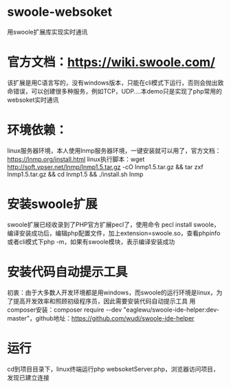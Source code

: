 # swoole-websoket
用swoole扩展库实现实时通讯
# 官方文档：https://wiki.swoole.com/

该扩展是用C语言写的，没有windows版本，只能在cli模式下运行，否则会抛出致命错误，可以创建很多种服务，例如TCP，UDP....本demo只是实现了php常用的websoket实时通讯

# 环境依赖：
linux服务器环境，本人使用lnmp服务器环境，一键安装就可以用了，官方文档：https://lnmp.org/install.html
linux执行脚本：wget http://soft.vpser.net/lnmp/lnmp1.5.tar.gz -cO lnmp1.5.tar.gz && tar zxf lnmp1.5.tar.gz && cd lnmp1.5 && ./install.sh lnmp

# 安装swoole扩展
swoole扩展已经收录到了PHP官方扩展pecl了，使用命令 pecl install swoole，编译安装成功后，编辑php配置文件，加上extension=swoole.so，查看phpinfo或者cli模式下php -m，如果有swoole模块，表示编译安装成功

# 安装代码自动提示工具
初衷：由于大多数人开发环境都是用windows，而swoole的运行环境是linux，为了提高开发效率和照顾初级程序员，因此需要安装代码自动提示工具
用composer安装：composer require --dev "eaglewu/swoole-ide-helper:dev-master"，github地址：https://github.com/wudi/swoole-ide-helper

# 运行
cd到项目目录下，linux终端运行php websoketServer.php，浏览器访问项目，发现已建立连接
